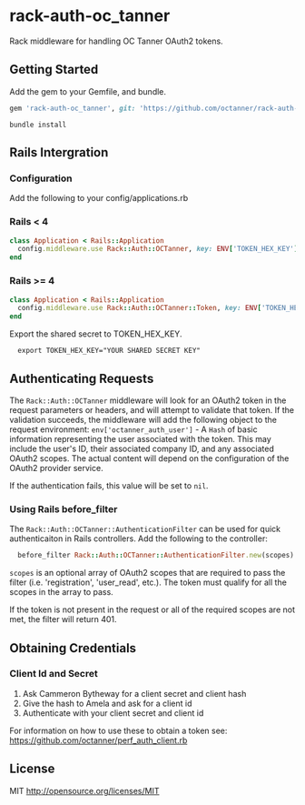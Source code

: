 # rack-auth-oc_tanner

Rack middleware for handling OC Tanner OAuth2 tokens.

## Getting Started

Add the gem to your Gemfile, and bundle.

```ruby
gem 'rack-auth-oc_tanner', git: 'https://github.com/octanner/rack-auth-oc_tanner.git'
```

```
bundle install
```

## Rails Intergration

### Configuration

Add the following to your config/applications.rb

### Rails < 4
```ruby
class Application < Rails::Application
  config.middleware.use Rack::Auth::OCTanner, key: ENV['TOKEN_HEX_KEY']
end
```
### Rails >= 4

```ruby
class Application < Rails::Application
  config.middleware.use Rack::Auth::OCTanner::Token, key: ENV['TOKEN_HEX_KEY']
end
```

Export the shared secret to TOKEN_HEX_KEY.

```
  export TOKEN_HEX_KEY="YOUR SHARED SECRET KEY"
```

## Authenticating Requests

The `Rack::Auth::OCTanner` middleware will look for an OAuth2 token in the
request parameters or headers, and will attempt to validate that token.  If the
validation succeeds, the middleware will add the following object to the
request environment: `env['octanner_auth_user']` - A `Hash` of basic
information representing the user associated with the token.  This may include
the user's ID, their associated company ID, and any associated OAuth2 scopes.
The actual content will depend on the configuration of the OAuth2 provider
service.

If the authentication fails, this value will be set to `nil`.

### Using Rails before_filter

The `Rack::Auth::OCTanner::AuthenticationFilter` can be used for quick
authenticaiton in Rails controllers.  Add the following to the controller:

```ruby
  before_filter Rack::Auth::OCTanner::AuthenticationFilter.new(scopes)
```

`scopes` is an optional array of OAuth2 scopes that are required to pass the
filter (i.e. 'registration', 'user_read', etc.).  The token must qualify for
all the scopes in the array to pass.

If the token is not present in the request or all of the required scopes are
not met, the filter will return 401.

## Obtaining Credentials

### Client Id and Secret

1. Ask Cammeron Bytheway for a client secret and client hash
2. Give the hash to Amela and ask for a client id
3. Authenticate with your client secret and client id

For information on how to use these to obtain a token see:
https://github.com/octanner/perf_auth_client.rb

## License

MIT http://opensource.org/licenses/MIT
